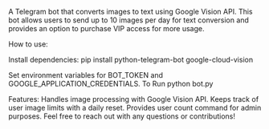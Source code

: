 
A Telegram bot that converts images to text using Google Vision API. This bot allows users to send up to 10 images per day for text conversion and provides an option to purchase VIP access for more usage.

How to use:

Install dependencies:
pip install python-telegram-bot google-cloud-vision

Set environment variables for BOT_TOKEN and GOOGLE_APPLICATION_CREDENTIALS.
To Run
python bot.py

Features:
Handles image processing with Google Vision API.
Keeps track of user image limits with a daily reset.
Provides user count command for admin purposes.
Feel free to reach out with any questions or contributions!
